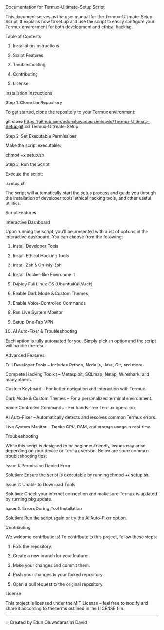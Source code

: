 Documentation for Termux-Ultimate-Setup Script

This document serves as the user manual for the Termux-Ultimate-Setup Script. It explains how to set up and use the script to easily configure your Termux environment for both development and ethical hacking.

Table of Contents

1. Installation Instructions


2. Script Features


3. Troubleshooting


4. Contributing


5. License



Installation Instructions

Step 1: Clone the Repository

To get started, clone the repository to your Termux environment:

git clone https://github.com/edunoluwadarasimidavid/Termux-Ultimate-Setup.git
cd Termux-Ultimate-Setup

Step 2: Set Executable Permissions

Make the script executable:

chmod +x setup.sh

Step 3: Run the Script

Execute the script:

./setup.sh

The script will automatically start the setup process and guide you through the installation of developer tools, ethical hacking tools, and other useful utilities.

Script Features

Interactive Dashboard

Upon running the script, you’ll be presented with a list of options in the interactive dashboard. You can choose from the following:

1. Install Developer Tools


2. Install Ethical Hacking Tools


3. Install Zsh & Oh-My-Zsh


4. Install Docker-like Environment


5. Deploy Full Linux OS (Ubuntu/Kali/Arch)


6. Enable Dark Mode & Custom Themes


7. Enable Voice-Controlled Commands


8. Run Live System Monitor


9. Setup One-Tap VPN


10. AI Auto-Fixer & Troubleshooting



Each option is fully automated for you. Simply pick an option and the script will handle the rest.

Advanced Features

Full Developer Tools – Includes Python, Node.js, Java, Git, and more.

Complete Hacking Toolkit – Metasploit, SQLmap, Nmap, Wireshark, and many others.

Custom Keyboard – For better navigation and interaction with Termux.

Dark Mode & Custom Themes – For a personalized terminal environment.

Voice-Controlled Commands – For hands-free Termux operation.

AI Auto-Fixer – Automatically detects and resolves common Termux errors.

Live System Monitor – Tracks CPU, RAM, and storage usage in real-time.


Troubleshooting

While this script is designed to be beginner-friendly, issues may arise depending on your device or Termux version. Below are some common troubleshooting tips:

Issue 1: Permission Denied Error

Solution: Ensure the script is executable by running chmod +x setup.sh.


Issue 2: Unable to Download Tools

Solution: Check your internet connection and make sure Termux is updated by running pkg update.


Issue 3: Errors During Tool Installation

Solution: Run the script again or try the AI Auto-Fixer option.



Contributing

We welcome contributions! To contribute to this project, follow these steps:

1. Fork the repository.


2. Create a new branch for your feature.


3. Make your changes and commit them.


4. Push your changes to your forked repository.


5. Open a pull request to the original repository.



License

This project is licensed under the MIT License – feel free to modify and share it according to the terms outlined in the LICENSE file.


---

💡 Created by Edun Oluwadarasimi David

